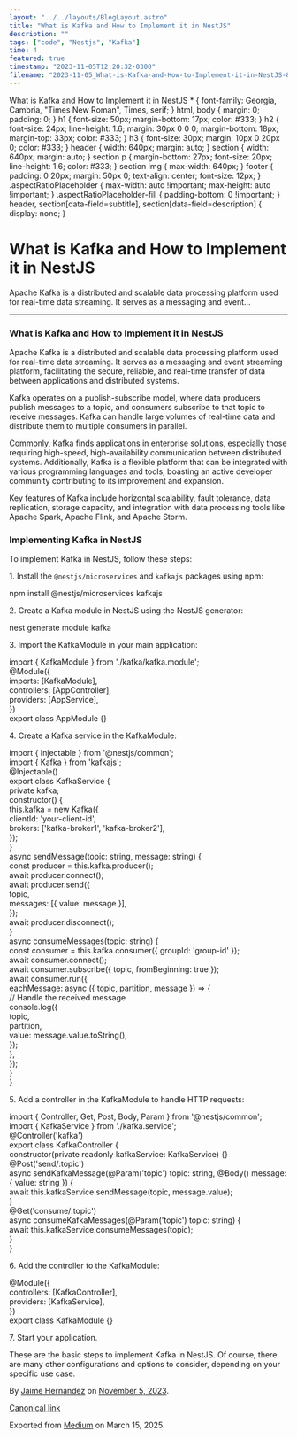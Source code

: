 ```yaml
---
layout: "../../layouts/BlogLayout.astro"
title: "What is Kafka and How to Implement it in NestJS"
description: ""
tags: ["code", "Nestjs", "Kafka"]
time: 4
featured: true
timestamp: "2023-11-05T12:20:32-0300"
filename: "2023-11-05_What-is-Kafka-and-How-to-Implement-it-in-NestJS-8036b06701d0"
---
```


What is Kafka and How to Implement it in NestJS \* { font-family: Georgia, Cambria, "Times New Roman", Times, serif; } html, body { margin: 0; padding: 0; } h1 { font-size: 50px; margin-bottom: 17px; color: #333; } h2 { font-size: 24px; line-height: 1.6; margin: 30px 0 0 0; margin-bottom: 18px; margin-top: 33px; color: #333; } h3 { font-size: 30px; margin: 10px 0 20px 0; color: #333; } header { width: 640px; margin: auto; } section { width: 640px; margin: auto; } section p { margin-bottom: 27px; font-size: 20px; line-height: 1.6; color: #333; } section img { max-width: 640px; } footer { padding: 0 20px; margin: 50px 0; text-align: center; font-size: 12px; } .aspectRatioPlaceholder { max-width: auto !important; max-height: auto !important; } .aspectRatioPlaceholder-fill { padding-bottom: 0 !important; } header, section\[data-field=subtitle\], section\[data-field=description\] { display: none; }

What is Kafka and How to Implement it in NestJS
===============================================

Apache Kafka is a distributed and scalable data processing platform used for real-time data streaming. It serves as a messaging and event…

* * *

### What is Kafka and How to Implement it in NestJS

Apache Kafka is a distributed and scalable data processing platform used for real-time data streaming. It serves as a messaging and event streaming platform, facilitating the secure, reliable, and real-time transfer of data between applications and distributed systems.

Kafka operates on a publish-subscribe model, where data producers publish messages to a topic, and consumers subscribe to that topic to receive messages. Kafka can handle large volumes of real-time data and distribute them to multiple consumers in parallel.

Commonly, Kafka finds applications in enterprise solutions, especially those requiring high-speed, high-availability communication between distributed systems. Additionally, Kafka is a flexible platform that can be integrated with various programming languages and tools, boasting an active developer community contributing to its improvement and expansion.

Key features of Kafka include horizontal scalability, fault tolerance, data replication, storage capacity, and integration with data processing tools like Apache Spark, Apache Flink, and Apache Storm.

### Implementing Kafka in NestJS

To implement Kafka in NestJS, follow these steps:

1\. Install the `@nestjs/microservices` and `kafkajs` packages using npm:

npm install @nestjs/microservices kafkajs

2\. Create a Kafka module in NestJS using the NestJS generator:

nest generate module kafka

3\. Import the KafkaModule in your main application:

import { KafkaModule } from './kafka/kafka.module';  
@Module({  
  imports: \[KafkaModule\],  
  controllers: \[AppController\],  
  providers: \[AppService\],  
})  
export class AppModule {}

4\. Create a Kafka service in the KafkaModule:

import { Injectable } from '@nestjs/common';  
import { Kafka } from 'kafkajs';  
@Injectable()  
export class KafkaService {  
  private kafka;  
  constructor() {  
    this.kafka = new Kafka({  
      clientId: 'your-client-id',  
      brokers: \['kafka-broker1', 'kafka-broker2'\],  
    });  
  }  
  async sendMessage(topic: string, message: string) {  
    const producer = this.kafka.producer();  
    await producer.connect();  
    await producer.send({  
      topic,  
      messages: \[{ value: message }\],  
    });  
    await producer.disconnect();  
  }  
  async consumeMessages(topic: string) {  
    const consumer = this.kafka.consumer({ groupId: 'group-id' });  
    await consumer.connect();  
    await consumer.subscribe({ topic, fromBeginning: true });  
    await consumer.run({  
      eachMessage: async ({ topic, partition, message }) => {  
        // Handle the received message  
        console.log({  
          topic,  
          partition,  
          value: message.value.toString(),  
        });  
      },  
    });  
  }  
}

5\. Add a controller in the KafkaModule to handle HTTP requests:

import { Controller, Get, Post, Body, Param } from '@nestjs/common';  
import { KafkaService } from './kafka.service';  
@Controller('kafka')  
export class KafkaController {  
  constructor(private readonly kafkaService: KafkaService) {}  
  @Post('send/:topic')  
  async sendKafkaMessage(@Param('topic') topic: string, @Body() message: { value: string }) {  
    await this.kafkaService.sendMessage(topic, message.value);  
  }  
  @Get('consume/:topic')  
  async consumeKafkaMessages(@Param('topic') topic: string) {  
    await this.kafkaService.consumeMessages(topic);  
  }  
}

6\. Add the controller to the KafkaModule:

@Module({  
  controllers: \[KafkaController\],  
  providers: \[KafkaService\],  
})  
export class KafkaModule {}

7\. Start your application.

These are the basic steps to implement Kafka in NestJS. Of course, there are many other configurations and options to consider, depending on your specific use case.

By [Jaime Hernández](https://medium.com/@devjaime) on [November 5, 2023](https://medium.com/p/8036b06701d0).

[Canonical link](https://medium.com/@devjaime/what-is-kafka-and-how-to-implement-it-in-nestjs-8036b06701d0)

Exported from [Medium](https://medium.com) on March 15, 2025.
